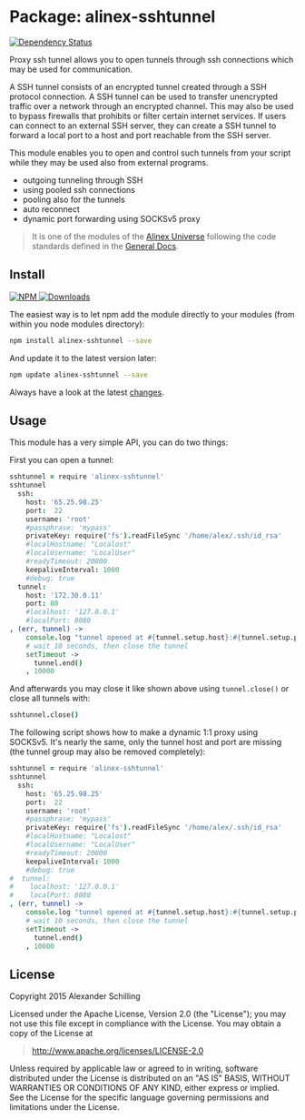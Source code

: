 Package: alinex-sshtunnel
=================================================

[![Dependency Status](https://gemnasium.com/alinex/node-sshtunnel.png)](https://gemnasium.com/alinex/node-sshtunnel)

Proxy ssh tunnel allows you to open tunnels through ssh connections which may be
used for communication.

A SSH tunnel consists of an encrypted tunnel created through a SSH protocol
connection. A SSH tunnel can be used to transfer unencrypted traffic over a
network through an encrypted channel. This may also be used to bypass firewalls
that prohibits or filter certain internet services.
If users can connect to an external SSH server, they can create a SSH tunnel to
forward a local port to a host and port reachable from the SSH server.

This module enables you to open and control such tunnels from your script while
they may be used also from external programs.

- outgoing tunneling through SSH
- using pooled ssh connections
- pooling also for the tunnels
- auto reconnect
- dynamic port forwarding using SOCKSv5 proxy

> It is one of the modules of the [Alinex Universe](http://alinex.github.io/code.html)
> following the code standards defined in the [General Docs](http://alinex.github.io/node-alinex).

Install
-------------------------------------------------

[![NPM](https://nodei.co/npm/alinex-sshtunnel.png?downloads=true&downloadRank=true&stars=true)
 ![Downloads](https://nodei.co/npm-dl/alinex-sshtunnel.png?months=9&height=3)
](https://www.npmjs.com/package/alinex-sshtunnel)

The easiest way is to let npm add the module directly to your modules
(from within you node modules directory):

``` sh
npm install alinex-sshtunnel --save
```

And update it to the latest version later:

``` sh
npm update alinex-sshtunnel --save
```

Always have a look at the latest [changes](Changelog.md).


Usage
-------------------------------------------------
This module has a very simple API, you can do two things:

First you can open a tunnel:

``` coffee
sshtunnel = require 'alinex-sshtunnel'
sshtunnel
  ssh:
    host: '65.25.98.25'
    port:  22
    username: 'root'
    #passphrase: 'mypass'
    privateKey: require('fs').readFileSync '/home/alex/.ssh/id_rsa'
    #localHostname: "Localost"
    #localUsername: "LocalUser"
    #readyTimeout: 20000
    keepaliveInterval: 1000
    #debug: true
  tunnel:
    host: '172.30.0.11'
    port: 80
    #localhost: '127.0.0.1'
    #localPort: 8080
, (err, tunnel) ->
    console.log "tunnel opened at #{tunnel.setup.host}:#{tunnel.setup.port}"
    # wait 10 seconds, then close the tunnel
    setTimeout ->
      tunnel.end()
    , 10000
```

And afterwards you may close it like shown above using `tunnel.close()` or
close all tunnels with:

``` coffee
sshtunnel.close()
```

The following script shows how to make a dynamic 1:1 proxy using SOCKSv5. It's
nearly the same, only the tunnel host and port are missing (the tunnel group
may also be removed completely):

``` coffee
sshtunnel = require 'alinex-sshtunnel'
sshtunnel
  ssh:
    host: '65.25.98.25'
    port:  22
    username: 'root'
    #passphrase: 'mypass'
    privateKey: require('fs').readFileSync '/home/alex/.ssh/id_rsa'
    #localHostname: "Localost"
    #localUsername: "LocalUser"
    #readyTimeout: 20000
    keepaliveInterval: 1000
    #debug: true
#  tunnel:
#    localhost: '127.0.0.1'
#    localPort: 8080
, (err, tunnel) ->
    console.log "tunnel opened at #{tunnel.setup.host}:#{tunnel.setup.port}"
    # wait 10 seconds, then close the tunnel
    setTimeout ->
      tunnel.end()
    , 10000
```


License
-------------------------------------------------

Copyright 2015 Alexander Schilling

Licensed under the Apache License, Version 2.0 (the "License");
you may not use this file except in compliance with the License.
You may obtain a copy of the License at

>  <http://www.apache.org/licenses/LICENSE-2.0>

Unless required by applicable law or agreed to in writing, software
distributed under the License is distributed on an "AS IS" BASIS,
WITHOUT WARRANTIES OR CONDITIONS OF ANY KIND, either express or implied.
See the License for the specific language governing permissions and
limitations under the License.
